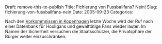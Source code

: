 Draft: remove-this-to-publish
Title: Fichierung von Fussballfans? Nein!
Slug: fichierung-von-fussballfans-nein
Date: 2005-09-23
Categories:

Nach den [Vorkommnissen in Kopenhagen](http://www.ignoranz.ch/item/danische-polizei-bei-uefa-cup-match-des-fcz-vollig-durchgedreht/) letzte Woche wird der Ruf nach einer Datenbank für Hooligans und gewalttätige Fans wieder lauter. Im Namen der Sicherheit versuchen die Staatsschützer, die Privatsphäre der Bürger weiter einzuschränken.
